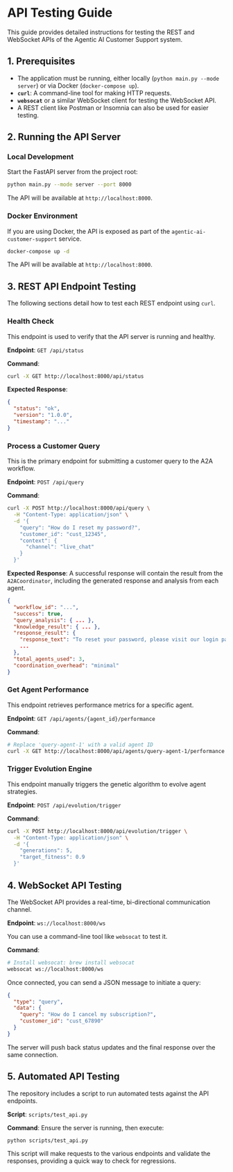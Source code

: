 # API Testing Guide

This guide provides detailed instructions for testing the REST and WebSocket APIs of the Agentic AI Customer Support system.

## 1. Prerequisites

- The application must be running, either locally (`python main.py --mode server`) or via Docker (`docker-compose up`).
- **`curl`**: A command-line tool for making HTTP requests.
- **`websocat`** or a similar WebSocket client for testing the WebSocket API.
- A REST client like Postman or Insomnia can also be used for easier testing.

## 2. Running the API Server

### Local Development

Start the FastAPI server from the project root:

```bash
python main.py --mode server --port 8000
```

The API will be available at `http://localhost:8000`.

### Docker Environment

If you are using Docker, the API is exposed as part of the `agentic-ai-customer-support` service.

```bash
docker-compose up -d
```

The API will be available at `http://localhost:8000`.

## 3. REST API Endpoint Testing

The following sections detail how to test each REST endpoint using `curl`.

### Health Check

This endpoint is used to verify that the API server is running and healthy.

**Endpoint**: `GET /api/status`

**Command**:
```bash
curl -X GET http://localhost:8000/api/status
```

**Expected Response**:
```json
{
  "status": "ok",
  "version": "1.0.0",
  "timestamp": "..."
}
```

### Process a Customer Query

This is the primary endpoint for submitting a customer query to the A2A workflow.

**Endpoint**: `POST /api/query`

**Command**:
```bash
curl -X POST http://localhost:8000/api/query \
  -H "Content-Type: application/json" \
  -d '{
    "query": "How do I reset my password?",
    "customer_id": "cust_12345",
    "context": {
      "channel": "live_chat"
    }
  }'
```

**Expected Response**:
A successful response will contain the result from the `A2ACoordinator`, including the generated response and analysis from each agent.

```json
{
  "workflow_id": "...",
  "success": true,
  "query_analysis": { ... },
  "knowledge_result": { ... },
  "response_result": {
    "response_text": "To reset your password, please visit our login page and click 'Forgot Password'...",
    ...
  },
  "total_agents_used": 3,
  "coordination_overhead": "minimal"
}
```

### Get Agent Performance

This endpoint retrieves performance metrics for a specific agent.

**Endpoint**: `GET /api/agents/{agent_id}/performance`

**Command**:
```bash
# Replace 'query-agent-1' with a valid agent ID
curl -X GET http://localhost:8000/api/agents/query-agent-1/performance
```

### Trigger Evolution Engine

This endpoint manually triggers the genetic algorithm to evolve agent strategies.

**Endpoint**: `POST /api/evolution/trigger`

**Command**:
```bash
curl -X POST http://localhost:8000/api/evolution/trigger \
  -H "Content-Type: application/json" \
  -d '{
    "generations": 5,
    "target_fitness": 0.9
  }'
```

## 4. WebSocket API Testing

The WebSocket API provides a real-time, bi-directional communication channel.

**Endpoint**: `ws://localhost:8000/ws`

You can use a command-line tool like `websocat` to test it.

**Command**:
```bash
# Install websocat: brew install websocat
websocat ws://localhost:8000/ws
```

Once connected, you can send a JSON message to initiate a query:
```json
{
  "type": "query",
  "data": {
    "query": "How do I cancel my subscription?",
    "customer_id": "cust_67890"
  }
}
```
The server will push back status updates and the final response over the same connection.

## 5. Automated API Testing

The repository includes a script to run automated tests against the API endpoints.

**Script**: `scripts/test_api.py`

**Command**:
Ensure the server is running, then execute:
```bash
python scripts/test_api.py
```
This script will make requests to the various endpoints and validate the responses, providing a quick way to check for regressions.